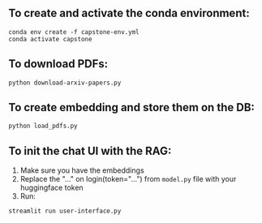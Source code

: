 ## To create and activate the conda environment:

```
conda env create -f capstone-env.yml
conda activate capstone
```

## To download PDFs:

```
python download-arxiv-papers.py
```

## To create embedding and store them on the DB:

```
python load_pdfs.py
```

## To init the chat UI with the RAG:

1. Make sure you have the embeddings
2. Replace the "..." on login(token="...") from `model.py` file with your huggingface token
3. Run:

```
streamlit run user-interface.py
```
